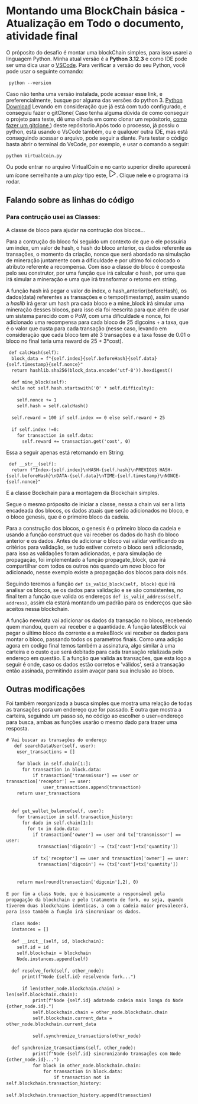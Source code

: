 # Montando uma BlockChain básica - Atualização em Todo o documento, atividade final

O próposito do desafio é montar uma blockChain simples, para isso usarei a linguagem Python.
Minha atual versão é a **Python 3.12.3** e como IDE pode ser uma dica usar o [VSCode](https://code.visualstudio.com/download).
Para verificar a versão do seu Python, você pode usar o seguinte comando:

 ```
  python --version

```
Caso não tenha uma versão instalada, pode acessar esse link, e preferencialmente, busque por alguma das versões do python 3.
[Python Download](https://www.python.org/downloads/)
Levando em consideração que já está com tudo configurado, e conseguiu fazer o gitClone( Caso tenha alguma dúvida de como conseguir o projeto para teste, dê uma olhada em como clonar um repósitorio, [como fazer um gitclone ](https://docs.github.com/pt/repositories/creating-and-managing-repositories/cloning-a-repository)) deste repósitorio.Após todo o processo, já possiu o python, está usando o VsCode também, ou e qualquer outra IDE, mas está conseguindo acessar o arquivo, pode seguir a diante. Para testar o código basta abrir o terminal do VsCode, por exemplo, e usar o comando a seguir:

```
python VirtualCoin.py

```
Ou pode entrar no arquivo VirtualCoin e no canto superior direito aparecerá um ícone semelhante a um *play* tipo este,  <img src="image.png" alt="play" width="20"/>. Clique nele e o programa irá rodar.


## Falando sobre as linhas do código

### Para contrução usei as Classes:

A classe de bloco para ajudar na contrução dos blocos...

Para a contrução do bloco foi seguido um contexto de que o ele possuiria um index, um valor de hash, o hash do bloco anterior, os dados referente as transações, o momento da criação, nonce que será abordado na simulação de mineração juntamente com a dificuldade e por ultimo foi colocado o atributo referente a recompensa. Com isso a classe do bloco é composta pelo seu construtor, por uma função que irá calcular o hash, por uma que irá simular a mineração e uma que irá transformar o retorno em string.

A função hash irá pegar o valor do index, o hash_anterior(beforeHash), os dados(data) referentes as transações e o tempo(timestamp), assim usando a *haslib* irá gerar um hash pra cada bloco e a mine_block irá simular uma mineração desses blocos, para isso ela foi reescrita para que além de usar um sistema parecido com o PoW, com uma dificuldade e nonce, foi adicionado uma recompensa para cada bloco de 25 digcoins + a taxa, que é o valor que custa para cada transação (nesse caso, levando em consideração que cada bloco tem até 3 transações e a taxa fosse de 0.01 o bloco no final teria uma reward de 25 + 3*cost).

```
 def calcHash(self):
  block_data = f"{self.index}{self.beforeHash}{self.data}{self.timestamp}{self.nonce}"
  return hashlib.sha256(block_data.encode('utf-8')).hexdigest() 

  def mine_block(self):
  while not self.hash.startswith('0' * self.difficulty):
    
    self.nonce += 1
    self.hash = self.calcHash()

  self.reward = 100 if self.index == 0 else self.reward + 25

  if self.index !=0:
    for transaction in self.data:
      self.reward += transaction.get('cost', 0)
```
Essa a seguir apenas está retornando em String:

```
 def __str__(self):
  return f"Index-{self.index}\nHASH-{self.hash}\nPREVIOUS HASH-{self.beforeHash}\nDATA-{self.data}\nTIME-{self.timestamp}\nNONCE-{self.nonce}"

```

E a classe Bockchain para a montagem da Blockchain simples.

Segue o mesmo próposito de iniciar a classe, nessa a chain vai ser a lista encadeada dos blocos, os dados atuais que serão adicionados no bloco, e o bloco genesis, que é o primeiro bloco da cadeia.


Para a construção dos blocos, o genesis é o primeiro bloco da cadeia e usando a função construct que vai receber os dados do hash do bloco anterior e os dados. Antes de adicionar o bloco vai validar verificando os critérios para validação, se tudo estiver correto o bloco será adicionado, para isso as validações foram adicionadas, e para simulação de propagação, foi implementado a função propagate_block, que irá compartilhar com todos os outros nós quando um novo bloco for adicionado, nesse exemplo existe a propagação dos blocos para dois nós.


Seguindo teremos a função ` def is_valid_block(self, block) ` que irá analisar os blocos, se os dados para validação e se são consistentes, no final tem a função que valida os endereços ` def is_valid_address(self, address) `, assim ela estará montando um padrão para os endereços que são aceitos nessa blockchain.

A função newdata vai adicionar os dados da transação no bloco, recebendo quem mandou, quem vai receber e a quantidade. A função latestBlock vai pegar o último bloco da corrente e a makeBlock vai receber os dados para montar o bloco, passando todos os parametros finais.
Como uma adição agora em codigo final temos também a assinatura, algo similar à uma carteira e o custo que será debitado para cada transação relalizada pelo endereço em questão. E a função que valida as transações, que esta logo a seguir é onde, caso os dados estão corretos e 'válidos', será a transação então assinada, permitindo assim avaçar para sua inclusão ao bloco.


## Outras modificações

Foi também reorganizada a busca simples que mostra uma relação de todas as transações para um endereço que for passado. E outra que mostra a carteira, seguindo um passo só, no código ao escolher o user=endereço para busca, ambas as funções usarão o mesmo dado para trazer uma resposta.

```
# Vai buscar as transações do endereço
   def searchDataUser(self, user):
    user_transactions = []

    for block in self.chain[1:]:
      for transaction in block.data:
          if transaction['transmissor'] == user or transaction['receptor'] == user: 
              user_transactions.append(transaction)
    return user_transactions


  def get_wallet_balance(self, user):
    for transaction in self.transaction_history:
      for dado in self.chain[1:]:
        for tx in dado.data:
          if transaction['owner'] == user and tx['transmissor'] == user:
            transaction['digcoin'] -= (tx['cost']+tx['quantity'])

          if tx['receptor'] == user and transaction['owner'] == user:
            transaction['digcoin'] += (tx['cost']+tx['quantity'])


    return max(round(transaction['digcoin'],2), 0)

E por fim a class Node, que é basicamente a responsável pela propagação da blockchain e pelo tratamento de fork, ou seja, quando tiverem duas blockchains identicas, a com a cadeia maior prevalecerá, para isso também a função irá sincronixar os dados.

  class Node:
  instances = []

  def __init__(self, id, blockchain):
    self.id = id
    self.blockchain = blockchain
    Node.instances.append(self)

  def resolve_fork(self, other_node):
      print(f"Node {self.id} resolvendo fork...")

      if len(other_node.blockchain.chain) > len(self.blockchain.chain):
          print(f"Node {self.id} adotando cadeia mais longa do Node {other_node.id}.")
          self.blockchain.chain = other_node.blockchain.chain
          self.blockchain.current_data = other_node.blockchain.current_data

          self.synchronize_transactions(other_node)

  def synchronize_transactions(self, other_node):
          print(f"Node {self.id} sincronizando transações com Node {other_node.id}...")
          for block in other_node.blockchain.chain:
              for transaction in block.data:
                  if transaction not in self.blockchain.transaction_history:
                      self.blockchain.transaction_history.append(transaction)
```